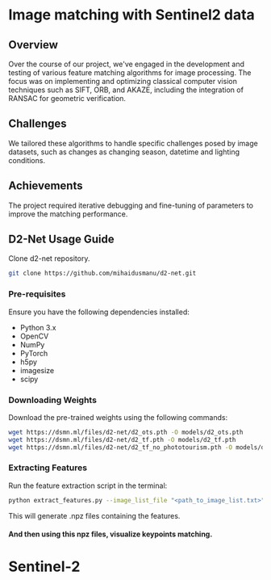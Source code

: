 # Image matching with Sentinel2 data

## Overview
Over the course of our project, we've engaged in the development and testing of various feature matching algorithms for image processing. The focus was on implementing and optimizing classical computer vision techniques such as SIFT, ORB, and AKAZE, including the integration of RANSAC for geometric verification.

## Challenges
We tailored these algorithms to handle specific challenges posed by image datasets, such as changes as changing season, datetime and lighting conditions.

## Achievements
The project required iterative debugging and fine-tuning of parameters to improve the matching performance.

## D2-Net Usage Guide

Clone d2-net repository.

```bash
git clone https://github.com/mihaidusmanu/d2-net.git
```
### Pre-requisites
Ensure you have the following dependencies installed:
- Python 3.x
- OpenCV
- NumPy
- PyTorch
- h5py
- imagesize
- scipy

### Downloading Weights

Download the pre-trained weights using the following commands:
```bash
wget https://dsmn.ml/files/d2-net/d2_ots.pth -O models/d2_ots.pth
wget https://dsmn.ml/files/d2-net/d2_tf.pth -O models/d2_tf.pth
wget https://dsmn.ml/files/d2-net/d2_tf_no_phototourism.pth -O models/d2_tf_no_phototourism.pth
```
### Extracting Features
Run the feature extraction script in the terminal:
```bash
python extract_features.py --image_list_file "<path_to_image_list.txt>" --model_file "<path_to_weights_file>"
```
This will generate .npz files containing the features.

#### And then using this npz files, visualize keypoints matching.
# Sentinel-2
